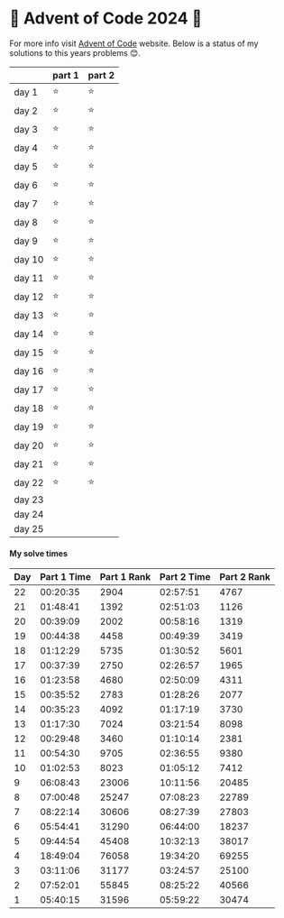 # :christmas_tree: Advent of Code 2024 :christmas_tree:

For more info visit [Advent of Code](https://adventofcode.com/) website. Below is a status of my solutions to this years problems :blush:.

| | part 1 | part 2 |
| - | - | - |
| day 1 | :star: | :star: |
| day 2 | :star: | :star: |
| day 3 | :star: | :star: |
| day 4 | :star: | :star: |
| day 5 | :star: | :star: |
| day 6 | :star: | :star: |
| day 7 | :star: | :star: |
| day 8 | :star: | :star: |
| day 9 | :star: | :star: |
| day 10 | :star: | :star: |
| day 11 | :star: | :star: |
| day 12 | :star: | :star: |
| day 13 | :star: | :star: |
| day 14 | :star: | :star: |
| day 15 | :star: | :star: |
| day 16 | :star: | :star: |
| day 17 | :star: | :star: |
| day 18 | :star: | :star: |
| day 19 | :star: | :star: |
| day 20 | :star: | :star: |
| day 21 | :star: | :star: |
| day 22 | :star: | :star: |
| day 23 |  |  |
| day 24 |  |  |
| day 25 |  |  |

#### My solve times

| Day | Part 1 Time | Part 1 Rank | Part 2 Time | Part 2 Rank |
|-----|-------------|-------------|-------------|-------------|
| 22  | 00:20:35    | 2904        | 02:57:51    | 4767        |
| 21  | 01:48:41    | 1392        | 02:51:03    | 1126        |
| 20  | 00:39:09    | 2002        | 00:58:16    | 1319        |
| 19  | 00:44:38    | 4458        | 00:49:39    | 3419        |
| 18  | 01:12:29    | 5735        | 01:30:52    | 5601        |
| 17  | 00:37:39    | 2750        | 02:26:57    | 1965        |
| 16  | 01:23:58    | 4680        | 02:50:09    | 4311        |
| 15  | 00:35:52    | 2783        | 01:28:26    | 2077        |
| 14  | 00:35:23    | 4092        | 01:17:19    | 3730        |
| 13  | 01:17:30    | 7024        | 03:21:54    | 8098        |
| 12  | 00:29:48    | 3460        | 01:10:14    | 2381        |
| 11  | 00:54:30    | 9705        | 02:36:55    | 9380        |
| 10  | 01:02:53    | 8023        | 01:05:12    | 7412        |
| 9   | 06:08:43    | 23006       | 10:11:56    | 20485       |
| 8   | 07:00:48    | 25247       | 07:08:23    | 22789       |
| 7   | 08:22:14    | 30606       | 08:27:39    | 27803       |
| 6   | 05:54:41    | 31290       | 06:44:00    | 18237       |
| 5   | 09:44:54    | 45408       | 10:32:13    | 38017       |
| 4   | 18:49:04    | 76058       | 19:34:20    | 69255       |
| 3   | 03:11:06    | 31177       | 03:24:57    | 25100       |
| 2   | 07:52:01    | 55845       | 08:25:22    | 40566       |
| 1   | 05:40:15    | 31596       | 05:59:22    | 30474       |
